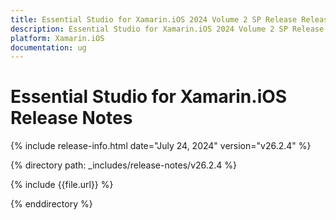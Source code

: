 ```yaml
---
title: Essential Studio for Xamarin.iOS 2024 Volume 2 SP Release Release Notes  
description: Essential Studio for Xamarin.iOS 2024 Volume 2 SP Release Release Notes  
platform: Xamarin.iOS
documentation: ug
---
```


# Essential Studio for Xamarin.iOS  Release Notes  

{% include release-info.html date="July 24, 2024"  version="v26.2.4" %} 

{% directory path: _includes/release-notes/v26.2.4 %}

{% include {{file.url}} %}

{% enddirectory %}